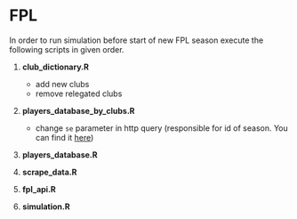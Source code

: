 # FPL

In order to run simulation before start of new FPL season execute the following scripts in given order.

1. **club_dictionary.R** 
    - add new clubs
    - remove relegated clubs

2. **players_database_by_clubs.R**
    - change `se` parameter in http query (responsible for id of season. You can find it [here](https://www.premierleague.com/players))

3. **players_database.R**

4. **scrape_data.R**

5. **fpl_api.R**

6. **simulation.R**
